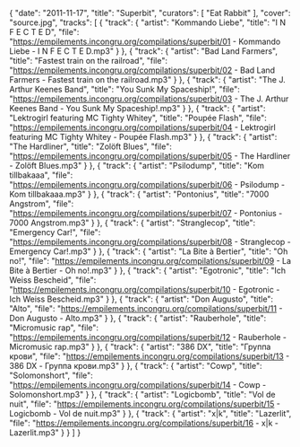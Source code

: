 {
  "date": "2011-11-17",
  "title": "Superbit",
  "curators": [
    "Eat Rabbit"
  ],
  "cover": "source.jpg",
  "tracks": [
    {
      "track": {
        "artist": "Kommando Liebe",
        "title": "I N F E C T E D",
        "file": "https://empilements.incongru.org/compilations/superbit/01 - Kommando Liebe - I N F E C T E D.mp3"
      }
    },
    {
      "track": {
        "artist": "Bad Land Farmers",
        "title": "Fastest train on the railroad",
        "file": "https://empilements.incongru.org/compilations/superbit/02 - Bad Land Farmers - Fastest train on the railroad.mp3"
      }
    },
    {
      "track": {
        "artist": "The J. Arthur Keenes Band",
        "title": "You Sunk My Spaceship!",
        "file": "https://empilements.incongru.org/compilations/superbit/03 - The J. Arthur Keenes Band - You Sunk My Spaceship!.mp3"
      }
    },
    {
      "track": {
        "artist": "Lektrogirl featuring MC Tighty Whitey",
        "title": "Poupée Flash",
        "file": "https://empilements.incongru.org/compilations/superbit/04 - Lektrogirl featuring MC Tighty Whitey - Poupée Flash.mp3"
      }
    },
    {
      "track": {
        "artist": "The Hardliner",
        "title": "Zolöft Blues",
        "file": "https://empilements.incongru.org/compilations/superbit/05 - The Hardliner - Zolöft Blues.mp3"
      }
    },
    {
      "track": {
        "artist": "Psilodump",
        "title": "Kom tillbakaaa",
        "file": "https://empilements.incongru.org/compilations/superbit/06 - Psilodump - Kom tillbakaaa.mp3"
      }
    },
    {
      "track": {
        "artist": "Pontonius",
        "title": "7000 Angstrom",
        "file": "https://empilements.incongru.org/compilations/superbit/07 - Pontonius - 7000 Angstrom.mp3"
      }
    },
    {
      "track": {
        "artist": "Stranglecop",
        "title": "Emergency Car!",
        "file": "https://empilements.incongru.org/compilations/superbit/08 - Stranglecop - Emergency Car!.mp3"
      }
    },
    {
      "track": {
        "artist": "La Bite à Bertier",
        "title": "Oh no!",
        "file": "https://empilements.incongru.org/compilations/superbit/09 - La Bite à Bertier - Oh no!.mp3"
      }
    },
    {
      "track": {
        "artist": "Egotronic",
        "title": "Ich Weiss Bescheid",
        "file": "https://empilements.incongru.org/compilations/superbit/10 - Egotronic - Ich Weiss Bescheid.mp3"
      }
    },
    {
      "track": {
        "artist": "Don Augusto",
        "title": "Alto",
        "file": "https://empilements.incongru.org/compilations/superbit/11 - Don Augusto - Alto.mp3"
      }
    },
    {
      "track": {
        "artist": "Rauberhole",
        "title": "Micromusic rap",
        "file": "https://empilements.incongru.org/compilations/superbit/12 - Rauberhole - Micromusic rap.mp3"
      }
    },
    {
      "track": {
        "artist": "386 DX",
        "title": "Группа крови",
        "file": "https://empilements.incongru.org/compilations/superbit/13 - 386 DX - Группа крови.mp3"
      }
    },
    {
      "track": {
        "artist": "Cowp",
        "title": "Solomonshort",
        "file": "https://empilements.incongru.org/compilations/superbit/14 - Cowp - Solomonshort.mp3"
      }
    },
    {
      "track": {
        "artist": "Logicbomb",
        "title": "Vol de nuit",
        "file": "https://empilements.incongru.org/compilations/superbit/15 - Logicbomb - Vol de nuit.mp3"
      }
    },
    {
      "track": {
        "artist": "x|k",
        "title": "Lazerlit",
        "file": "https://empilements.incongru.org/compilations/superbit/16 - x|k - Lazerlit.mp3"
      }
    }
  ]
}
